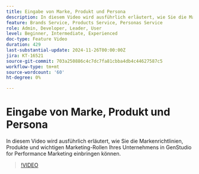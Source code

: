 ```yaml
---
title: Eingabe von Marke, Produkt und Persona
description: In diesem Video wird ausführlich erläutert, wie Sie die Markenrichtlinien, Produkte und wichtigen Marketing-Rollen Ihres Unternehmens in GenStudio for Performance Marketing einbringen können.
feature: Brands Service, Products Service, Personas Service
role: Admin, Developer, Leader, User
level: Beginner, Intermediate, Experienced
doc-type: Feature Video
duration: 429
last-substantial-update: 2024-11-26T00:00:00Z
jira: KT-16521
source-git-commit: 703a250886c4c7dc7fa81cbba4db4c44627587c5
workflow-type: tm+mt
source-wordcount: '60'
ht-degree: 0%

---
```



# Eingabe von Marke, Produkt und Persona

In diesem Video wird ausführlich erläutert, wie Sie die Markenrichtlinien, Produkte und wichtigen Marketing-Rollen Ihres Unternehmens in GenStudio for Performance Marketing einbringen können.

>[!VIDEO](https://video.tv.adobe.com/v/3439371/?learn=on&enablevpops)

